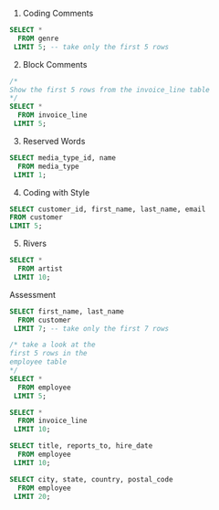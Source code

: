 1. Coding Comments
```SQL
SELECT *
  FROM genre
 LIMIT 5; -- take only the first 5 rows
```

2. Block Comments
```SQL
/*
Show the first 5 rows from the invoice_line table
*/
SELECT *
  FROM invoice_line
 LIMIT 5;
```

3. Reserved Words
```SQL
SELECT media_type_id, name
  FROM media_type
 LIMIT 1;
```

4. Coding with Style
```SQL
SELECT customer_id, first_name, last_name, email 
FROM customer 
LIMIT 5;
```

5. Rivers
```SQL
SELECT * 
  FROM artist 
 LIMIT 10;
```

Assessment
```SQL
SELECT first_name, last_name
  FROM customer
 LIMIT 7; -- take only the first 7 rows
```

```SQL
/* take a look at the 
first 5 rows in the 
employee table
*/
SELECT *
  FROM employee
 LIMIT 5;
```

```SQL
SELECT * 
  FROM invoice_line 
 LIMIT 10;
```

```SQL
SELECT title, reports_to, hire_date 
  FROM employee 
 LIMIT 10;
```

```SQL
SELECT city, state, country, postal_code
  FROM employee
 LIMIT 20;
```

